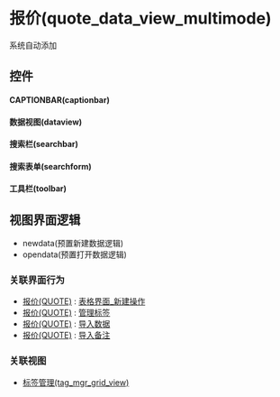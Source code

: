 # 报价(quote_data_view_multimode)  <!-- {docsify-ignore-all} -->


系统自动添加



## 控件
#### CAPTIONBAR(captionbar)
#### 数据视图(dataview)
#### 搜索栏(searchbar)
#### 搜索表单(searchform)
#### 工具栏(toolbar)

## 视图界面逻辑
  * newdata(预置新建数据逻辑)
  * opendata(预置打开数据逻辑)


### 关联界面行为
  * [报价(QUOTE)](module/crm/quote) : [表格界面_新建操作](module/crm/quote#界面行为)
  * [报价(QUOTE)](module/crm/quote) : [管理标签](module/crm/quote#界面行为)
  * [报价(QUOTE)](module/crm/quote) : [导入数据](module/crm/quote#界面行为)
  * [报价(QUOTE)](module/crm/quote) : [导入备注](module/crm/quote#界面行为)

### 关联视图
  * [标签管理(tag_mgr_grid_view)](app/view/tag_mgr_grid_view)

<script>
 const { createApp } = Vue
  createApp({
    data() {
      return {

      }
    }
  }).use(ElementPlus).mount('#app')
</script>
